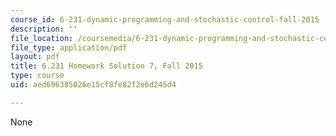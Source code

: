```yaml
---
course_id: 6-231-dynamic-programming-and-stochastic-control-fall-2015
description: ''
file_location: /coursemedia/6-231-dynamic-programming-and-stochastic-control-fall-2015/aed696385026e15cf8fe82f2e6d245d4_MIT6_231F15_Solution7.pdf
file_type: application/pdf
layout: pdf
title: 6.231 Homework Solution 7, Fall 2015
type: course
uid: aed696385026e15cf8fe82f2e6d245d4

---
```

None